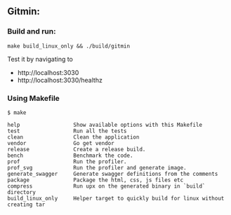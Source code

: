 Gitmin:
---


### Build and run:
```
make build_linux_only && ./build/gitmin
```
Test it by navigating to
- http://localhost:3030
- http://localhost:3030/healthz


### Using Makefile
```
$ make

help                 Show available options with this Makefile
test                 Run all the tests
clean                Clean the application
vendor               Go get vendor
release              Create a release build.
bench                Benchmark the code.
prof                 Run the profiler.
prof_svg             Run the profiler and generate image.
generate_swagger     Generate swagger definitions from the comments
package              Package the html, css, js files etc
compress             Run upx on the generated binary in `build` directory
build_linux_only     Helper target to quickly build for linux without creating tar
```
